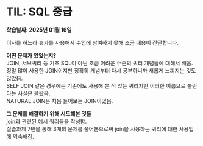# TIL: SQL 중급
**학습날짜: 2025년 01월 16일**

이사를 하느라 휴가를 사용해서 수업에 참여하지 못해 조금 내용이 간단합니다.

**어떤 문제가 있었는지?**  
JOIN, 서브쿼리 등 기초 SQL이 아닌 조금 어려운 수준의 쿼리 개념들에 대해서 배움.  
정말 많이 사용한 JOIN이지만 정확히 개념부터 다시 공부하니까 새롭게 느껴지는 것도 많았음.  
SELF JOIN 같은 경우에는 기존에도 사용해 본 적 있는 쿼리지만 이러한 이름으로 불린다는 사실은 몰랐음.  
NATURAL JOIN은 처음 들어보는 JOIN이었음.  


**그 문제를 해결하기 위해 시도해본 것들**  
join과 관련된 예시 쿼리들을 작성함.  
실습과제 7번을 통해 3개의 문제를 풀어봄으로써 join을 사용하는 쿼리에 대한 사용법에 익숙해짐.  

